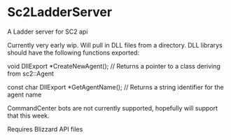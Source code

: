 # Sc2LadderServer
A Ladder server for SC2 api

Currently very early wip.  Will pull in DLL files from a directory.  DLL librarys should have the following functions exported:

void DllExport *CreateNewAgent();  // Returns a pointer to a class deriving from sc2::Agent


const char DllExport *GetAgentName();  // Returns a string identifier for the agent name


CommandCenter bots are not currently supported, hopefully will support that this week.

Requires Blizzard API files
